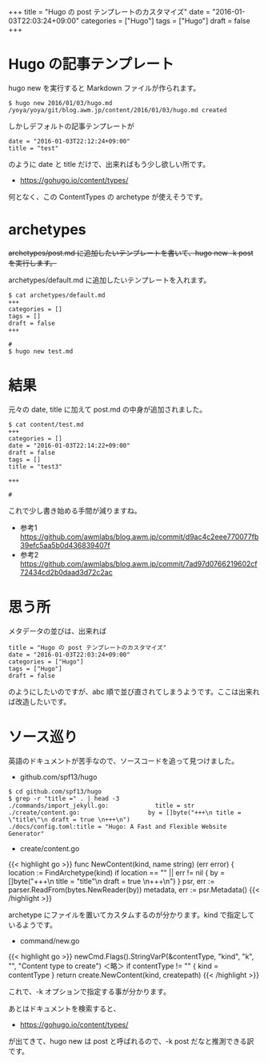 +++
title = "Hugo の post テンプレートのカスタマイズ"
date = "2016-01-03T22:03:24+09:00"
categories = ["Hugo"]
tags = ["Hugo"]
draft = false
+++

# Hugo の記事テンプレート

hugo new <path> を実行すると Markdown ファイルが作られます。

```
$ hugo new 2016/01/03/hugo.md
/yoya/yoya/git/blog.awm.jp/content/2016/01/03/hugo.md created
```

しかしデフォルトの記事テンプレートが
```
date = "2016-01-03T22:12:24+09:00"
title = "test"
```
のように date と title だけで、出来ればもう少し欲しい所です。

 * https://gohugo.io/content/types/

何となく、この ContentTypes の archetype が使えそうです。

# archetypes

<del> archetypes/post.md に追加したいテンプレートを書いて、hugo new -k post <path> を実行します。</del>

archetypes/default.md に追加したいテンプレートを入れます。

```
$ cat archetypes/default.md
+++
categories = []
tags = []
draft = false
+++

#
$ hugo new test.md
```

# 結果

元々の date, title に加えて post.md の中身が追加されました。
```
$ cat content/test.md
+++
categories = []
date = "2016-01-03T22:14:22+09:00"
draft = false
tags = []
title = "test3"

+++

#
```

これで少し書き始める手間が減りますね。

 * 参考1 https://github.com/awmlabs/blog.awm.jp/commit/d9ac4c2eee770077fb39efc5aa5b0d436839407f
 * 参考2 https://github.com/awmlabs/blog.awm.jp/commit/7ad97d0766219602cf72434cd2b0daad3d72c2ac

# 思う所

メタデータの並びは、出来れば
```
title = "Hugo の post テンプレートのカスタマイズ"
date = "2016-01-03T22:03:24+09:00"
categories = ["Hugo"]
tags = ["Hugo"]
draft = false
```
のようにしたいのですが、abc 順で並び直されてしまうようです。ここは出来れば改造したいです。

# ソース巡り

英語のドキュメントが苦手なので、ソースコードを追って見つけました。

* github.com/spf13/hugo

```
$ cd github.com/spf13/hugo
$ grep -r "title =" . | head -3
./commands/import_jekyll.go:	       	 title = str
./create/content.go:			       by = []byte("+++\n title = \"title\"\n draft = true \n+++\n")
./docs/config.toml:title = "Hugo: A Fast and Flexible Website Generator"
```

 * create/content.go

{{< highlight go >}}
func NewContent(kind, name string) (err error) {
	location := FindArchetype(kind)
	if location == "" || err != nil {
		by = []byte("+++\n title = \"title\"\n draft = true \n+++\n")
	}
	psr, err := parser.ReadFrom(bytes.NewReader(by))
	metadata, err := psr.Metadata()
{{< /highlight >}}

archetype にファイルを置いてカスタムするのが分かります。kind で指定しているようです。

 * command/new.go

{{< highlight go >}}
newCmd.Flags().StringVarP(&contentType, "kind", "k", "", "Content type to create")
＜略＞
if contentType != "" {
	kind = contentType
}
return create.NewContent(kind, createpath)
{{< /highlight >}}

これで、-k オプションで指定する事が分かります。

あとはドキュメントを検索すると、

 * https://gohugo.io/content/types/

が出てきて、hugo new <path> は post と呼ばれるので、-k post だなと推測できる訳です。
